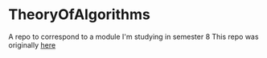 # TheoryOfAlgorithms
A repo to correspond to a module I'm studying in semester 8
This repo was originally [here](https://github.com/markgill17/TheoryOfAlgorithms)

